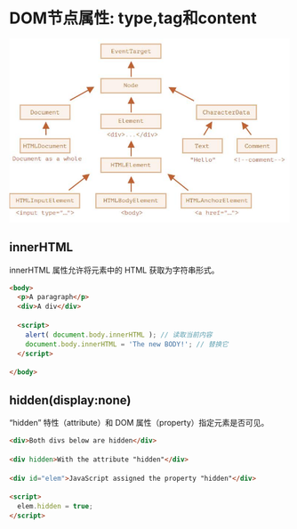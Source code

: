 # DOM节点属性: type,tag和content

![](04_files/1.jpg)

## innerHTML

innerHTML 属性允许将元素中的 HTML 获取为字符串形式。
```html
<body>
  <p>A paragraph</p>
  <div>A div</div>

  <script>
    alert( document.body.innerHTML ); // 读取当前内容
    document.body.innerHTML = 'The new BODY!'; // 替换它
  </script>

</body>
```
## hidden(display:none)
“hidden” 特性（attribute）和 DOM 属性（property）指定元素是否可见。
```html
<div>Both divs below are hidden</div>

<div hidden>With the attribute "hidden"</div>

<div id="elem">JavaScript assigned the property "hidden"</div>

<script>
  elem.hidden = true;
</script>
```